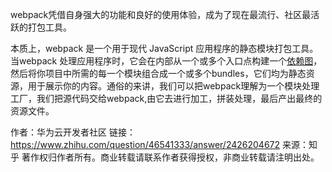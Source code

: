 webpack凭借自身强大的功能和良好的使用体验，成为了现在最流行、社区最活跃的打包工具。

本质上，webpack 是一个用于现代 JavaScript 应用程序的静态模块打包工具。当webpack 处理应用程序时，它会在内部从一个或多个入口点构建一个[依赖图](https://www.zhihu.com/search?q=依赖图&search_source=Entity&hybrid_search_source=Entity&hybrid_search_extra={"sourceType"%3A"answer"%2C"sourceId"%3A2426204672})，然后将你项目中所需的每一个模块组合成一个或多个bundles，它们均为静态资源，用于展示你的内容。通俗的来讲，我们可以把webpack理解为一个模块处理工厂，我们把源代码交给webpack,由它去进行加工，拼装处理，最后产出最终的资源文件。



作者：华为云开发者社区
链接：https://www.zhihu.com/question/46541333/answer/2426204672
来源：知乎
著作权归作者所有。商业转载请联系作者获得授权，非商业转载请注明出处。